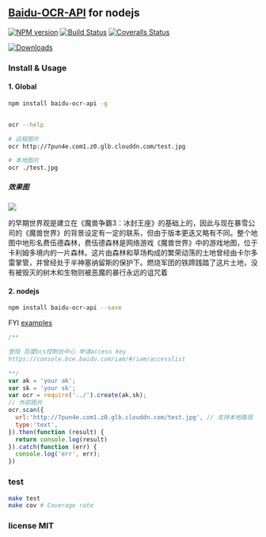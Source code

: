 ## [Baidu-OCR-API](https://bce.baidu.com/doc/OCR/ProductDescription.html#.E4.BB.8B.E7.BB.8D) for nodejs

[![NPM version][npm-image]][npm-url] [![Build Status][travis-image]][travis-url] [![Coveralls Status][coveralls-image]][coveralls-url]

[![Downloads][downloads-image]][npm-url]

### Install & Usage

#### 1. Global

```sh
npm install baidu-ocr-api -g


ocr --help

# 远程图片
ocr http://7pun4e.com1.z0.glb.clouddn.com/test.jpg

# 本地图片
ocr ./test.jpg

```
##### 效果图

![](https://raw.githubusercontent.com/netpi/baidu-ocr-api/master/examples/test.jpg)



   的早期世界观是建立在《魔兽争霸3：冰封王座》的基础上的，因此与现在暴雪公司的《魔兽世界》的背景设定有一定的联系，但由于版本更迭又略有不同。整个地图中地形名费伍德森林，费伍德森林是网络游戏《魔兽世界》中的游戏地图，位于卡利姆多境内的一片森林。这片由森林和草场构成的繁荣动荡的土地曾经由卡尔多雷掌管，并曾经处于半神塞纳留斯的保护下。燃烧军团的铁蹄践踏了这片土地，没有被毁灭的树木和生物则被恶魔的暴行永远的诅咒着


#### 2. nodejs
```sh
npm install baidu-ocr-api --save

```
FYI [examples](https://github.com/netpi/baidu-ocr-api/tree/master/examples)

```js
/**

登陆 百度bcs控制台中心 申请access key
https://console.bce.baidu.com/iam/#/iam/accesslist

**/
var ak = 'your ak';
var sk = 'your sk';
var ocr = require('../').create(ak,sk);
// 外部图片
ocr.scan({
  url:'http://7pun4e.com1.z0.glb.clouddn.com/test.jpg', // 支持本地路径
  type:'text',
}).then(function (result) {
  return console.log(result)
}).catch(function (err) {
  console.log('err', err);
})

```

### test
```sh
make test
make cov # Coverage rate
```
### license MIT


[downloads-image]: http://img.shields.io/npm/dm/baidu-ocr-api.svg

[npm-url]: https://npmjs.org/package/baidu-ocr-api
[npm-image]: http://img.shields.io/npm/v/baidu-ocr-api.svg

[travis-url]: https://travis-ci.org/netpi/baidu-ocr-api
[travis-image]: http://img.shields.io/travis/netpi/baidu-ocr-api.svg

[coveralls-url]: https://coveralls.io/r/netpi/baidu-ocr-api
[coveralls-image]: http://img.shields.io/coveralls/netpi/baidu-ocr-api/master.svg
